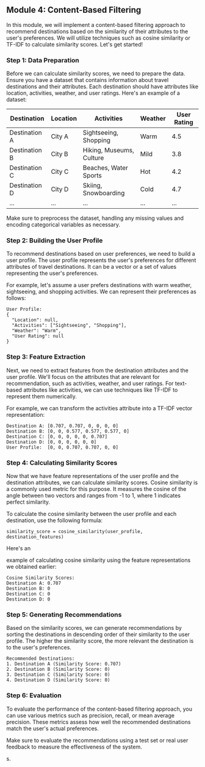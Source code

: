 

## Module 4: Content-Based Filtering

In this module, we will implement a content-based filtering approach to recommend destinations based on the similarity of their attributes to the user's preferences. We will utilize techniques such as cosine similarity or TF-IDF to calculate similarity scores. Let's get started!

### Step 1: Data Preparation

Before we can calculate similarity scores, we need to prepare the data. Ensure you have a dataset that contains information about travel destinations and their attributes. Each destination should have attributes like location, activities, weather, and user ratings. Here's an example of a dataset:

| Destination   | Location  | Activities               | Weather | User Rating |
|---------------|-----------|--------------------------|---------|-------------|
| Destination A | City A    | Sightseeing, Shopping     | Warm    | 4.5         |
| Destination B | City B    | Hiking, Museums, Culture  | Mild    | 3.8         |
| Destination C | City C    | Beaches, Water Sports     | Hot     | 4.2         |
| Destination D | City D    | Skiing, Snowboarding      | Cold    | 4.7         |
| ...           | ...       | ...                      | ...     | ...         |

Make sure to preprocess the dataset, handling any missing values and encoding categorical variables as necessary.

### Step 2: Building the User Profile

To recommend destinations based on user preferences, we need to build a user profile. The user profile represents the user's preferences for different attributes of travel destinations. It can be a vector or a set of values representing the user's preferences.

For example, let's assume a user prefers destinations with warm weather, sightseeing, and shopping activities. We can represent their preferences as follows:

```
User Profile:
{
  "Location": null,
  "Activities": ["Sightseeing", "Shopping"],
  "Weather": "Warm",
  "User Rating": null
}
```

### Step 3: Feature Extraction

Next, we need to extract features from the destination attributes and the user profile. We'll focus on the attributes that are relevant for recommendation, such as activities, weather, and user ratings. For text-based attributes like activities, we can use techniques like TF-IDF to represent them numerically.

For example, we can transform the activities attribute into a TF-IDF vector representation:

```
Destination A: [0.707, 0.707, 0, 0, 0, 0]
Destination B: [0, 0, 0.577, 0.577, 0.577, 0]
Destination C: [0, 0, 0, 0, 0, 0.707]
Destination D: [0, 0, 0, 0, 0, 0]
User Profile:  [0, 0, 0.707, 0.707, 0, 0]
```

### Step 4: Calculating Similarity Scores

Now that we have feature representations of the user profile and the destination attributes, we can calculate similarity scores. Cosine similarity is a commonly used metric for this purpose. It measures the cosine of the angle between two vectors and ranges from -1 to 1, where 1 indicates perfect similarity.

To calculate the cosine similarity between the user profile and each destination, use the following formula:

```
similarity_score = cosine_similarity(user_profile, destination_features)
```

Here's an

 example of calculating cosine similarity using the feature representations we obtained earlier:

```
Cosine Similarity Scores:
Destination A: 0.707
Destination B: 0
Destination C: 0
Destination D: 0
```

### Step 5: Generating Recommendations

Based on the similarity scores, we can generate recommendations by sorting the destinations in descending order of their similarity to the user profile. The higher the similarity score, the more relevant the destination is to the user's preferences.

```
Recommended Destinations:
1. Destination A (Similarity Score: 0.707)
2. Destination B (Similarity Score: 0)
3. Destination C (Similarity Score: 0)
4. Destination D (Similarity Score: 0)
```

### Step 6: Evaluation

To evaluate the performance of the content-based filtering approach, you can use various metrics such as precision, recall, or mean average precision. These metrics assess how well the recommended destinations match the user's actual preferences.

Make sure to evaluate the recommendations using a test set or real user feedback to measure the effectiveness of the system.

s.